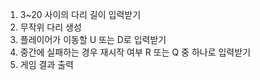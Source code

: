 1. 3~20 사이의 다리 길이 입력받기
2. 무작위 다리 생성
3. 플레이어가 이동할 U 또는 D로 입력받기
4. 중간에 실패하는 경우 재시작 여부 R 또는 Q 중 하나로 입력받기
5. 게임 결과 출력      
